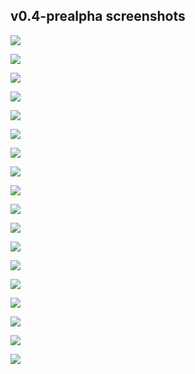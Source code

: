 ## v0.4-prealpha screenshots


![](Original%20assets/Screenshots/v0.4-prealpha/Screenshot%202021-04-18%20184156.png)

![](Original%20assets/Screenshots/v0.4-prealpha/Screenshot%202021-04-18%20184151.png)

![](Original%20assets/Screenshots/v0.4-prealpha/Screenshot%202021-04-18%20184148.png)

![](Original%20assets/Screenshots/v0.4-prealpha/Screenshot%202021-04-18%20184144.png)

![](Original%20assets/Screenshots/v0.4-prealpha/Screenshot%202021-04-18%20184140.png)

![](Original%20assets/Screenshots/v0.4-prealpha/Screenshot%202021-04-18%20184137.png)

![](Original%20assets/Screenshots/v0.4-prealpha/Screenshot%202021-04-18%20184133.png)

![](Original%20assets/Screenshots/v0.4-prealpha/Screenshot%202021-04-18%20184129.png)

![](Original%20assets/Screenshots/v0.4-prealpha/Screenshot%202021-04-18%20184124.png)

![](Original%20assets/Screenshots/v0.4-prealpha/Screenshot%202021-04-18%20184118.png)

![](Original%20assets/Screenshots/v0.4-prealpha/Screenshot%202021-04-18%20184113.png)

![](Original%20assets/Screenshots/v0.4-prealpha/Screenshot%202021-04-18%20184108.png)

![](Original%20assets/Screenshots/v0.4-prealpha/Screenshot%202021-04-18%20184104.png)

![](Original%20assets/Screenshots/v0.4-prealpha/Screenshot%202021-04-18%20184058.png)

![](Original%20assets/Screenshots/v0.4-prealpha/Screenshot%202021-04-18%20184049.png)

![](Original%20assets/Screenshots/v0.4-prealpha/Screenshot%202021-04-18%20184013.png)

![](Original%20assets/Screenshots/v0.4-prealpha/Screenshot%202021-04-18%20191208.png)

![](Original%20assets/Screenshots/v0.4-prealpha/Screenshot%202021-04-18%20191217.png)

